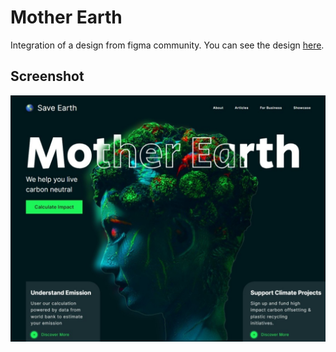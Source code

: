 # Mother Earth

Integration of a design from figma community.
You can see the design [here](https://www.figma.com/community/file/1202648382188817924).

## Screenshot

![screenshot](./screenshot.jpeg)

